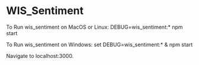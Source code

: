 # WIS_Sentiment

To Run wis_sentiment on MacOS or Linux:
DEBUG=wis_sentiment:* npm start

To Run wis_sentiment on Windows:
set DEBUG=wis_sentiment:* & npm start

Navigate to localhost:3000.